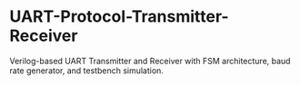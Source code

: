 # UART-Protocol-Transmitter-Receiver
Verilog-based UART Transmitter and Receiver with FSM architecture, baud rate generator, and testbench simulation.
